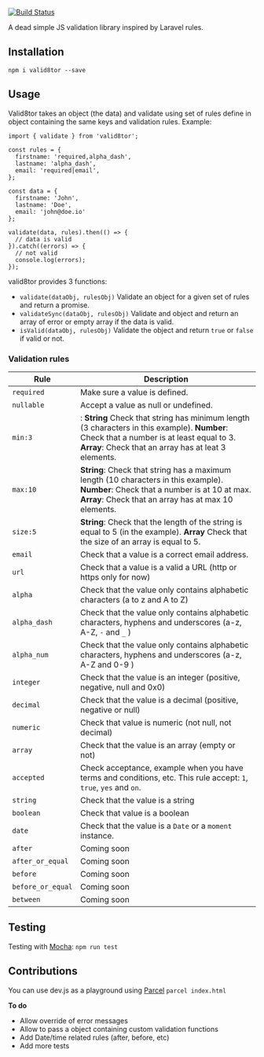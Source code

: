 [![Build Status](https://travis-ci.org/tquiroga/valid8tor.svg?branch=master)](https://travis-ci.org/tquiroga/valid8tor)

A dead simple JS validation library inspired by Laravel rules.

## Installation

`npm i valid8tor --save`

## Usage

Valid8tor takes an object (the data) and validate using set of rules define in object containing the same keys and validation rules. Example: 
```
import { validate } from 'valid8tor';

const rules = {
  firstname: 'required,alpha_dash',
  lastname: 'alpha_dash',
  email: 'required|email',
};

const data = {
  firstname: 'John',
  lastname: 'Doe',
  email: 'john@doe.io'
};

validate(data, rules).then(() => {
  // data is valid
}).catch((errors) => {
  // not valid
  console.log(errors);
});
```

valid8tor provides 3 functions:
- `validate(dataObj, rulesObj)` Validate an object for a given set of rules and return a promise.
- `validateSync(dataObj, rulesObj)` Validate and object and return an array of error or empty array if the data is valid.
- `isValid(dataObj, rulesObj)` Validate the object and return `true` or `false` if valid or not.

### Validation rules
| Rule | Description |
|--|--|
| `required` | Make sure a value is defined. |
| `nullable` | Accept a value as null or undefined.
| `min:3` | : **String** Check that string has minimum length (3 characters in this example). **Number**: Check that a number is at least equal to 3. **Array**: Check that an array has at leat 3 elements.|
| `max:10` | **String**: Check that string has a maximum length (10 characters in this example). **Number**: Check that a number is at 10 at max. **Array**: Check that an array has at max 10 elements. |
| `size:5` | **String**: Check that the length of the string is equal to 5 (in the example). **Array** Check that the size of an array is equal to 5.
| `email` | Check that a value is a correct email address.|
| `url` | Check that a value is a valid a URL (http or https only for now)|
| `alpha` | Check that the value only contains alphabetic characters (a to z and A to Z)|
| `alpha_dash` | Check that the value only contains alphabetic characters, hyphens and underscores (a-z, A-Z, `-` and `_` ) |
|  `alpha_num` | Check that the value only contains alphabetic characters, hyphens and underscores (a-z, A-Z and 0-9 )|
| `integer` | Check that the value is an integer (positive, negative,  null and 0x0)|
| `decimal` | Check that the value is a decimal (positive, negative or null) |
| `numeric` | Check that value is numeric (not null, not decimal)|
| `array` | Check that the value is an array (empty or not)|
| `accepted` | Check acceptance, example when you have terms and conditions, etc. This rule accept: `1`, `true`, `yes` and `on`.|
| `string` | Check that the value is a string |
| `boolean` | Check that value is a boolean |
| `date` | Check that the value is a `Date` or a `moment` instance.
| `after` | Coming soon |
| `after_or_equal` |  Coming soon |
| `before` | Coming soon |
| `before_or_equal` | Coming soon |
| `between` | Coming soon |


## Testing

Testing with [Mocha](https://mochajs.org/):
```npm run test```

## Contributions

You can use dev.js as a playground using [Parcel](https://parceljs.org/)
```parcel index.html```

**To do**

- Allow override of error messages
- Allow to pass a object containing custom validation functions
- Add Date/time related rules (after, before, etc)
- Add more tests
